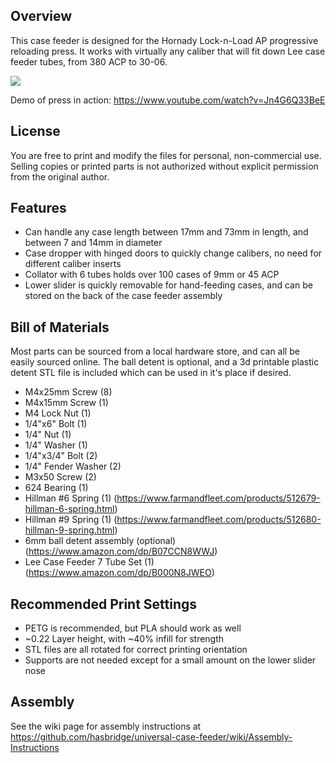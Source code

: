 ## Overview
This case feeder is designed for the Hornady Lock-n-Load AP progressive reloading press. It works with virtually any caliber that will fit down Lee case feeder tubes, from 380 ACP to 30-06. 

![](https://i.imgur.com/493gIlT.png)

Demo of press in action: https://www.youtube.com/watch?v=Jn4G6Q33BeE

## License

You are free to print and modify the files for personal, non-commercial use. Selling copies or printed parts is not authorized without explicit permission from the original author.

## Features
- Can handle any case length between 17mm and 73mm in length, and between 7 and 14mm in diameter
- Case dropper with hinged doors to quickly change calibers, no need for different caliber inserts
- Collator with 6 tubes holds over 100 cases of 9mm or 45 ACP
- Lower slider is quickly removable for hand-feeding cases, and can be stored on the back of the case feeder assembly


## Bill of Materials

Most parts can be sourced from a local hardware store, and can all be easily sourced online. The ball detent is optional, and a 3d printable plastic detent STL file is included which can be used in it's place if desired.

- M4x25mm Screw (8)
- M4x15mm Screw (1)
- M4 Lock Nut (1)
- 1/4"x6" Bolt (1)
- 1/4" Nut (1)
- 1/4" Washer (1)
- 1/4"x3/4" Bolt (2)
- 1/4" Fender Washer (2)
- M3x50 Screw (2)
- 624 Bearing (1)
- Hillman #6 Spring (1) (https://www.farmandfleet.com/products/512679-hillman-6-spring.html)
- Hillman #9 Spring (1) (https://www.farmandfleet.com/products/512680-hillman-9-spring.html)
- 6mm ball detent assembly (optional) (https://www.amazon.com/dp/B07CCN8WWJ)
- Lee Case Feeder 7 Tube Set (1) (https://www.amazon.com/dp/B000N8JWEO)

## Recommended Print Settings
- PETG is recommended, but PLA should work as well
- ~0.22 Layer height, with ~40% infill for strength
- STL files are all rotated for correct printing orientation
- Supports are not needed except for a small amount on the lower slider nose

## Assembly

See the wiki page for assembly instructions at https://github.com/hasbridge/universal-case-feeder/wiki/Assembly-Instructions
